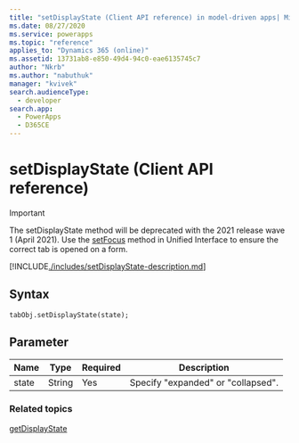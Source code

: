 ```yaml
---
title: "setDisplayState (Client API reference) in model-driven apps| MicrosoftDocs"
ms.date: 08/27/2020
ms.service: powerapps
ms.topic: "reference"
applies_to: "Dynamics 365 (online)"
ms.assetid: 13731ab8-e850-49d4-94c0-eae6135745c7
author: "Nkrb"
ms.author: "nabuthuk"
manager: "kvivek"
search.audienceType: 
  - developer
search.app: 
  - PowerApps
  - D365CE
---
```

# setDisplayState (Client API reference)

> [!IMPORTANT]
> The setDisplayState method will be deprecated with the 2021 release wave 1 (April 2021). Use the [setFocus](setfocus.md) method in Unified Interface to ensure the correct tab is opened on a form.

[!INCLUDE[./includes/setDisplayState-description.md](./includes/setDisplayState-description.md)]

## Syntax

`tabObj.setDisplayState(state);`

## Parameter

|Name|Type|Required|Description|
|--|--|--|--|
|state|String|Yes|Specify "expanded" or "collapsed".|

### Related topics

[getDisplayState](getDisplayState.md)



